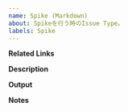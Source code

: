 ```yaml
---
name: Spike (Markdown)
about: Spikeを行う時のIssue Type。
labels: Spike
---
```


**Related Links**

**Description**

**Output**

**Notes**
